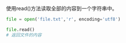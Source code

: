 

使用read()方法读取全部的内容到一个字符串中。


```Python
file = open('file.txt','r', encoding='utf8') 

file.read()
# 返回文件的内容
```
